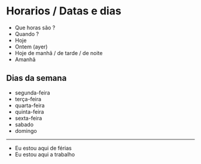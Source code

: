 # Horarios / Datas e dias

* Que horas são ?
* Quando ?
* Hoje
* Ontem (ayer)
* Hoje de manhã / de tarde / de noite
* Amanhã

## Dias da semana

* segunda-feira
* terça-feira
* quarta-feira
* quinta-feira
* sexta-feira
* sabado
* domingo

---

* Eu estou aqui de férias
* Eu estou aqui a trabalho